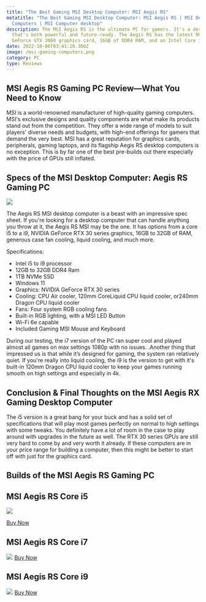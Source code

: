 ```yaml
---
title: "The Best Gaming MSI Desktop Computer: MSI Aegis RS"
metatitle: "The Best Gaming MSI Desktop Computer: MSI Aegis RS | MSI Desktop
  Computers | MSI Computer desktop"
description: The MSI Aegis RS is the ultimate PC for gamers. It's a desktop PC
  that's both powerful and future-ready. The Aegis RS has the latest NVIDIA
  GeForce GTX 3060 graphics card, 16GB of DDR4 RAM, and an Intel Core i5-11400F.
date: 2022-10-06T03:41:20.366Z
image: /msi-gaming-computers.png
category: PC
type: Reviews
---
```

## MSI Aegis RS Gaming PC Review—What You Need to Know

MSI is a world-renowned manufacturer of high-quality gaming computers. MSI's exclusive designs and quality components are what make its products stand out from the competition. They offer a wide range of models to suit players' diverse needs and budgets, with high-end offerings for gamers that demand the very best.  MSI has a great reputation for graphics cards, peripherals, gaming laptops, and its flagship Aegis RS desktop computers is no exception. This is by far one of the best pre-builds out there especially with the price of GPUs still inflated. 

## Specs of the MSI Desktop Computer: Aegis RS Gaming PC

[![](/aegisr-1-1024x1024.png)](https://amzn.to/3CCtNZi)

The Aegis RS MSI desktop computer is a beast with an impressive spec sheet. If you're looking for a desktop computer that can handle anything you throw at it, the Aegis RS MSI may be the one. It has options from a core i5 to a i9, NVIDIA GeForce RTX 30 series graphics, 16GB to 32GB of RAM, generous case fan cooling, liquid cooling, and much more.

Specifications:

* Intel i5 to i9 processor
* 12GB to 32GB DDR4 Ram
* 1TB NVMe SSD
* Windows 11
* Graphics: NVIDIA GeForce RTX 30 series
* Cooling: CPU Air cooler, 120mm CoreLiquid CPU liquid cooler, or240mm Dragon CPU liquid cooler
* Fans: Four system RGB cooling fans
* Built-in RGB lighting, with a MSI LED Button
* Wi-Fi 6e capable
* Included Gaming MSI Mouse and Keyboard

During our testing, the i7 version of the PC ran super cool and played almost all games on max settings 1080p with no issues. .Another thing that impressed us is that while it’s designed for gaming, the system ran relatively quiet. If you're really into liquid cooling, the i9 is the version to get with it's built-in 120mm Dragon CPU liquid cooler to keep your games running smooth on high settings and especially in 4k.

## Conclusion & Final Thoughts on the MSI Aegis RX Gaming Desktop Computer

The i5 version is a great bang for your buck and has a solid set of specifications that will play most games perfectly on normal to high settings with some tweaks. You definitely have a lot of room in the case to play around with upgrades in the future as well. The RTX 30 series GPUs are still very hard to come by and very worth it already. If these computers are in your price range for building a computer, then this might be better to start off with just for the graphics card.

## Builds of the MSI Aegis RS Gaming PC

<div class="row">
<div class="col-lg-4">

## MSI Aegis RS Core i5

<a href="https://www.amazon.com/MSI-Desktop-i5-11400F-3168-AC905C-11TC-405US/dp/B0B121XR87?keywords=msi+desktop+computer&link_code=qs&qid=1665027859&qu=eyJxc2MiOiI1LjAzIiwicXNhIjoiMy45MiIsInFzcCI6IjAuMDAifQ%3D%3D&refinements=p_85%3A2470955011%2Cp_36%3A-120000&rnid=386442011&rps=1&s=pc&sr=1-4&ufe=app_do%3Aamzn1.fos.4dd97f68-284f-40f5-a6f1-1e5b3de13370&linkCode=li3&tag=gamestreamingsetup-20&linkId=c0095b80c36dd5399f99ad934e7ede21&language=en_US&ref_=as_li_ss_il" target="_blank"><img border="0" src="//ws-na.amazon-adsystem.com/widgets/q?_encoding=UTF8&ASIN=B0B121XR87&Format=_SL250_&ID=AsinImage&MarketPlace=US&ServiceVersion=20070822&WS=1&tag=gamestreamingsetup-20&language=en_US" ></a><img src="https://ir-na.amazon-adsystem.com/e/ir?t=gamestreamingsetup-20&language=en_US&l=li3&o=1&a=B0B121XR87" width="1" height="1" border="0" alt="" style="border:none !important; margin:0px !important;" />

<a href="https://amzn.to/3CCtNZi">Buy Now</a>

</div>
<div class="col-lg-4">

## MSI Aegis RS Core i7

<a href="https://www.amazon.com/MSI-i7-12700KF-Dual-CHL-Keyboard-12TG-285US/dp/B09V7NTSWV?th=1&linkCode=li3&tag=gamestreamingsetup-20&linkId=281a2de532f1b888da2385d1363b3ce0&language=en_US&ref_=as_li_ss_il" target="_blank"><img border="0" src="//ws-na.amazon-adsystem.com/widgets/q?_encoding=UTF8&ASIN=B09V7NTSWV&Format=_SL250_&ID=AsinImage&MarketPlace=US&ServiceVersion=20070822&WS=1&tag=gamestreamingsetup-20&language=en_US" ></a><img src="https://ir-na.amazon-adsystem.com/e/ir?t=gamestreamingsetup-20&language=en_US&l=li3&o=1&a=B09V7NTSWV" width="1" height="1" border="0" alt="" style="border:none !important; margin:0px !important;" />
<a href="https://amzn.to/3CCtNZi">Buy Now</a>

</div>
<div class="col-lg-4">

## MSI Aegis RS Core i9

<a href="https://www.amazon.com/MSI-i9-11900KF-Dual-CHL-VR-Ready-11TE-243US/dp/B09JJW8GYT?keywords=msi+regis+i9&link_code=qs&qid=1665028490&qu=eyJxc2MiOiIwLjUyIiwicXNhIjoiMC4wMCIsInFzcCI6IjAuMDAifQ%3D%3D&sr=8-2&ufe=app_do%3Aamzn1.fos.4dd97f68-284f-40f5-a6f1-1e5b3de13370&linkCode=li3&tag=gamestreamingsetup-20&linkId=0a771344a954842f0afcebe939607b9b&language=en_US&ref_=as_li_ss_il" target="_blank"><img border="0" src="//ws-na.amazon-adsystem.com/widgets/q?_encoding=UTF8&ASIN=B09JJW8GYT&Format=_SL250_&ID=AsinImage&MarketPlace=US&ServiceVersion=20070822&WS=1&tag=gamestreamingsetup-20&language=en_US" ></a><img src="https://ir-na.amazon-adsystem.com/e/ir?t=gamestreamingsetup-20&language=en_US&l=li3&o=1&a=B09JJW8GYT" width="1" height="1" border="0" alt="" style="border:none !important; margin:0px !important;" />
<a href="https://amzn.to/3CCtNZi">Buy Now</a>

</div>
</div>
